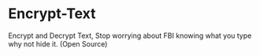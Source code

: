 # Encrypt-Text
Encrypt and Decrypt Text, Stop worrying about FBI knowing what you type why not hide it. (Open Source)
